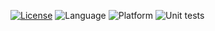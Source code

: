 [![License](https://img.shields.io/badge/License-Apache_2.0-blue.svg)](https://opensource.org/licenses/Apache-2.0)
![Language](https://img.shields.io/badge/Python-FFD43B?style=for-the-badge&logo=python&logoColor=blue)
![Platform](https://img.shields.io/badge/Linux-FCC624?style=for-the-badge&logo=linux&logoColor=black)
![Unit tests](https://github.com/GradHackersGuild/se-homework/actions/workflows/git-commit-workflow.yml/badge.svg)
